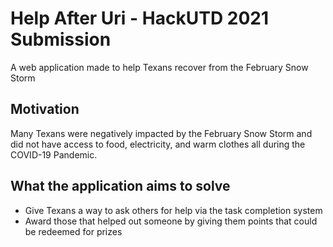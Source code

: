# Help After Uri - HackUTD 2021 Submission
A web application made to help Texans recover from the February Snow Storm

## Motivation

Many Texans were negatively impacted by the February Snow Storm and did not have access to food, electricity, and warm clothes all during the COVID-19 Pandemic.

## What the application aims to solve

- Give Texans a way to ask others for help via the task completion system
- Award those that helped out someone by giving them points that could be redeemed for prizes
